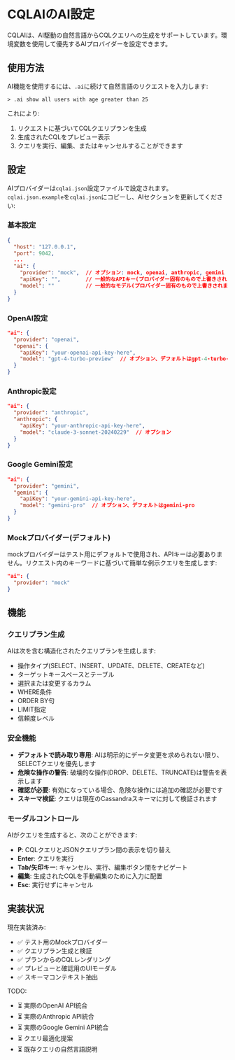 # CQLAIのAI設定

CQLAIは、AI駆動の自然言語からCQLクエリへの生成をサポートしています。環境変数を使用して優先するAIプロバイダーを設定できます。

## 使用方法

AI機能を使用するには、`.ai`に続けて自然言語のリクエストを入力します:

```
> .ai show all users with age greater than 25
```

これにより:
1. リクエストに基づいてCQLクエリプランを生成
2. 生成されたCQLをプレビュー表示
3. クエリを実行、編集、またはキャンセルすることができます

## 設定

AIプロバイダーは`cqlai.json`設定ファイルで設定されます。`cqlai.json.example`を`cqlai.json`にコピーし、AIセクションを更新してください:

### 基本設定
```json
{
  "host": "127.0.0.1",
  "port": 9042,
  ...
  "ai": {
    "provider": "mock",  // オプション: mock, openai, anthropic, gemini
    "apiKey": "",        // 一般的なAPIキー(プロバイダー固有のもので上書きされます)
    "model": ""          // 一般的なモデル(プロバイダー固有のもので上書きされます)
  }
}
```

### OpenAI設定
```json
"ai": {
  "provider": "openai",
  "openai": {
    "apiKey": "your-openai-api-key-here",
    "model": "gpt-4-turbo-preview"  // オプション、デフォルトはgpt-4-turbo-preview
  }
}
```

### Anthropic設定
```json
"ai": {
  "provider": "anthropic",
  "anthropic": {
    "apiKey": "your-anthropic-api-key-here",
    "model": "claude-3-sonnet-20240229"  // オプション
  }
}
```

### Google Gemini設定
```json
"ai": {
  "provider": "gemini",
  "gemini": {
    "apiKey": "your-gemini-api-key-here",
    "model": "gemini-pro"  // オプション、デフォルトはgemini-pro
  }
}
```

### Mockプロバイダー(デフォルト)
mockプロバイダーはテスト用にデフォルトで使用され、APIキーは必要ありません。リクエスト内のキーワードに基づいて簡単な例示クエリを生成します:

```json
"ai": {
  "provider": "mock"
}
```

## 機能

### クエリプラン生成
AIは次を含む構造化されたクエリプランを生成します:
- 操作タイプ(SELECT、INSERT、UPDATE、DELETE、CREATEなど)
- ターゲットキースペースとテーブル
- 選択または変更するカラム
- WHERE条件
- ORDER BY句
- LIMIT指定
- 信頼度レベル

### 安全機能
- **デフォルトで読み取り専用**: AIは明示的にデータ変更を求められない限り、SELECTクエリを優先します
- **危険な操作の警告**: 破壊的な操作(DROP、DELETE、TRUNCATE)は警告を表示します
- **確認が必要**: 有効になっている場合、危険な操作には追加の確認が必要です
- **スキーマ検証**: クエリは現在のCassandraスキーマに対して検証されます

### モーダルコントロール
AIがクエリを生成すると、次のことができます:
- **P**: CQLクエリとJSONクエリプラン間の表示を切り替え
- **Enter**: クエリを実行
- **Tab/矢印キー**: キャンセル、実行、編集ボタン間をナビゲート
- **編集**: 生成されたCQLを手動編集のために入力に配置
- **Esc**: 実行せずにキャンセル

## 実装状況

現在実装済み:
- ✅ テスト用のMockプロバイダー
- ✅ クエリプラン生成と検証
- ✅ プランからのCQLレンダリング
- ✅ プレビューと確認用のUIモーダル
- ✅ スキーマコンテキスト抽出

TODO:
- ⏳ 実際のOpenAI API統合
- ⏳ 実際のAnthropic API統合
- ⏳ 実際のGoogle Gemini API統合
- ⏳ クエリ最適化提案
- ⏳ 既存クエリの自然言語説明
